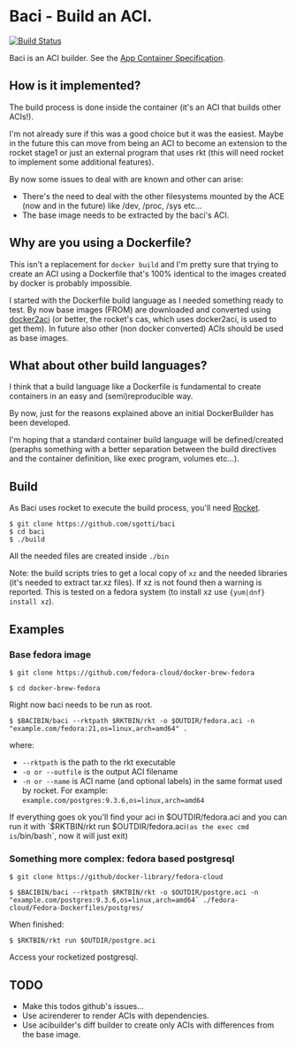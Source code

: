 # Baci - Build an ACI.

[![Build Status](https://travis-ci.org/sgotti/baci.svg?branch=master)](https://travis-ci.org/sgotti/baci)

Baci is an ACI builder. See the [App Container Specification](https://github.com/appc/spec).

## How is it implemented?
The build process is done inside the container (it's an ACI that builds other ACIs!).

I'm not already sure if this was a good choice but it was the easiest.
Maybe in the future this can move from being an ACI to become an extension to the rocket stage1 or just an external program that uses rkt (this will need rocket to implement some additional features).

By now some issues to deal with are known and other can arise:
 * There's the need to deal with the other filesystems mounted by the ACE (now and in the future) like /dev, /proc, /sys etc...
 * The base image needs to be extracted by the baci's ACI.


## Why are you using a Dockerfile?
This isn't a replacement for `docker build` and I'm pretty sure that trying to create an ACI using a Dockerfile that's 100% identical to the images created by docker is probably impossible.

I started with the Dockerfile build language as I needed something ready to test.
By now base images (FROM) are downloaded and converted using [docker2aci](https://github.com/appc/docker2aci) (or better, the rocket's cas, which uses docker2aci, is used to get them). In future also other (non docker converted) ACIs should be used as base images.

## What about other build languages?
I think that a build language like a Dockerfile is fundamental to create containers in an easy and (semi)reproducible way.

By now, just for the reasons explained above an initial DockerBuilder has been developed.

I'm hoping that a standard container build language will be defined/created (peraphs something with a better separation between the build directives and the container definition, like exec program, volumes etc...).


## Build

As Baci uses rocket to execute the build process, you'll need [Rocket](https://github.com/coreos/rocket).

```
$ git clone https://github.com/sgotti/baci
$ cd baci
$ ./build
```

All the needed files are created inside `./bin`

Note: the build scripts tries to get a local copy of `xz` and the needed libraries (it's needed to extract tar.xz files). If xz is not found then a warning is reported. This is tested on a fedora system (to install xz use `{yum|dnf} install xz`).

## Examples

### Base fedora image
```
$ git clone https://github.com/fedora-cloud/docker-brew-fedora

$ cd docker-brew-fedora
```

Right now baci needs to be run as root.

```
$ $BACIBIN/baci --rktpath $RKTBIN/rkt -o $OUTDIR/fedora.aci -n "example.com/fedora:21,os=linux,arch=amd64" .
```

where:

* `--rktpath` is the path to the rkt executable
* `-o or --outfile` is the output ACI filename
* `-n or --name` is ACI name (and optional labels) in the same format used by rocket. For example: `example.com/postgres:9.3.6,os=linux,arch=amd64`

If everything goes ok you'll find your aci in $OUTDIR/fedora.aci and you can run it with `$RKTBIN/rkt run $OUTDIR/fedora.aci` (as the exec cmd is `/bin/bash`, now it will just exit)


### Something more complex: fedora based postgresql
```
$ git clone https://github/docker-library/fedora-cloud

$ $BACIBIN/baci --rktpath $RKTBIN/rkt -o $OUTDIR/postgre.aci -n "example.com/postgres:9.3.6,os=linux,arch=amd64` ./fedora-cloud/Fedora-Dockerfiles/postgres/
```

When finished:

```
$ $RKTBIN/rkt run $OUTDIR/postgre.aci
```

Access your rocketized postgresql.



## TODO

* Make this todos github's issues...
* Use acirenderer to render ACIs with dependencies.
* Use acibuilder's diff builder to create only ACIs with differences from the base image. 

